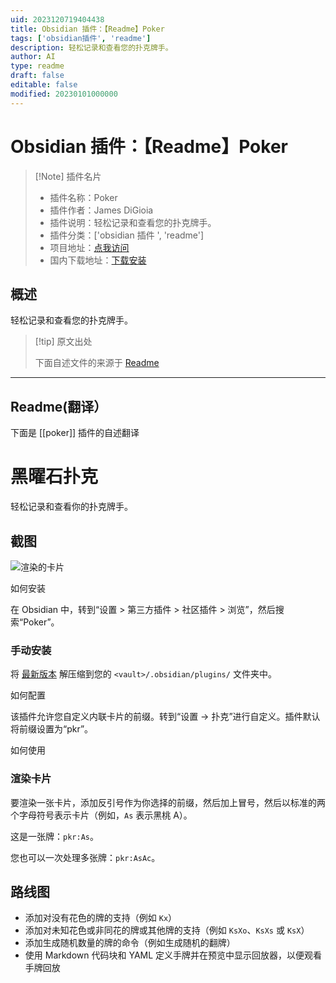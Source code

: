 ```yaml
---
uid: 2023120719404438
title: Obsidian 插件：【Readme】Poker
tags: ['obsidian插件', 'readme']
description: 轻松记录和查看您的扑克牌手。
author: AI
type: readme
draft: false
editable: false
modified: 20230101000000
---
```


# Obsidian 插件：【Readme】Poker

> [!Note] 插件名片
> - 插件名称：Poker
> - 插件作者：James DiGioia
> - 插件说明：轻松记录和查看您的扑克牌手。
> - 插件分类：['obsidian 插件 ', 'readme']
> - 项目地址：[点我访问](https://github.com/mAAdhaTTah/obsidian-poker)
> - 国内下载地址：[下载安装](https://pkmer.cn/products/plugin/pluginMarket/?poker)

## 概述

轻松记录和查看您的扑克牌手。

> [!tip] 原文出处
>
>下面自述文件的来源于 [Readme](https://ghproxy.net/https://raw.githubusercontent.com/mAAdhaTTah/obsidian-poker/main/README.md)
>

---

## Readme(翻译）

下面是 [[poker]] 插件的自述翻译

# 黑曜石扑克

轻松记录和查看你的扑克牌手。

## 截图

![渲染的卡片](https://cdn.pkmer.cn/covers/poker_2_0.png!pkmer)

如何安装

在 Obsidian 中，转到“设置 > 第三方插件 > 社区插件 > 浏览”，然后搜索“Poker”。

### 手动安装

将 [最新版本](https://github.com/mAAdhaTTah/obsidian-poker/releases/latest) 解压缩到您的 `<vault>/.obsidian/plugins/` 文件夹中。

如何配置

该插件允许您自定义内联卡片的前缀。转到“设置 -> 扑克”进行自定义。插件默认将前缀设置为“pkr”。

如何使用

### 渲染卡片

要渲染一张卡片，添加反引号作为你选择的前缀，然后加上冒号，然后以标准的两个字母符号表示卡片（例如，`As` 表示黑桃 A）。

这是一张牌：`pkr:As`。

您也可以一次处理多张牌：`pkr:AsAc`。

## 路线图

- 添加对没有花色的牌的支持（例如 `Kx`）
- 添加对未知花色或非同花的牌或其他牌的支持（例如 `KsXo`、`KsXs` 或 `KsX`）
- 添加生成随机数量的牌的命令（例如生成随机的翻牌）
- 使用 Markdown 代码块和 YAML 定义手牌并在预览中显示回放器，以便观看手牌回放




